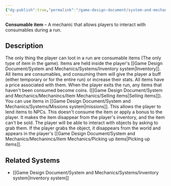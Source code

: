 ```yaml
---
{"dg-publish":true,"permalink":"/game-design-document/system-and-mechanics/mechanincs/item-mechanics/consumable-items/"}
---
```


**Consumable item** – A mechanic that allows players to interact with consumables during a run.
## Description
The only thing the player can loot in a run are consumable items (The only type of item in the game). Items are held inside the player's [[Game Design Document/System and Mechanics/Systems/Inventory system\|Inventory]].
All items are consumables, and consuming them will give the player a buff (either temporary or for the entire run) or increase their stats.
All items have a price associated with them. When the player exits the run, any items that haven't been consumed become coins. ([[Game Design Document/System and Mechanics/Mechanincs/Item Mechanics/Selling items\|Selling items]]).
You can use items in [[Game Design Document/System and Mechanics/Systems/Missions system\|missions]]. This allows the player to lend items to NPCs. This doesn't consume the item or apply a bonus to the player. It makes the item disappear from the player's inventory, and the item can't be sold.
The player will be able to interact with objects by asking to grab them. If the player grabs the object, it disappears from the world and appears in the player's [[Game Design Document/System and Mechanics/Mechanincs/Item Mechanics/Picking up items\|Picking up items]].
## Related Systems
- [[Game Design Document/System and Mechanics/Systems/Inventory system\|Inventory system]]
